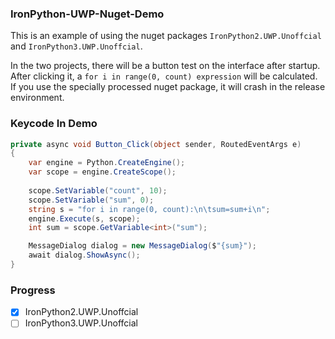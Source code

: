### IronPython-UWP-Nuget-Demo

This is an example of using the nuget packages `IronPython2.UWP.Unoffcial` and `IronPython3.UWP.Unoffcial`.

In the two projects, there will be a button test on the interface after startup. After clicking it, a `for i in range(0, count) expression` will be calculated. If you use the specially processed nuget package, it will crash in the release environment.


### Keycode In Demo
``` cs
private async void Button_Click(object sender, RoutedEventArgs e)
{            
    var engine = Python.CreateEngine();
    var scope = engine.CreateScope();
    
    scope.SetVariable("count", 10);
    scope.SetVariable("sum", 0);
    string s = "for i in range(0, count):\n\tsum=sum+i\n";
    engine.Execute(s, scope);
    int sum = scope.GetVariable<int>("sum");

    MessageDialog dialog = new MessageDialog($"{sum}");
    await dialog.ShowAsync();
}
```

### Progress


 - [x] IronPython2.UWP.Unoffcial
 - [ ] IronPython3.UWP.Unoffcial
